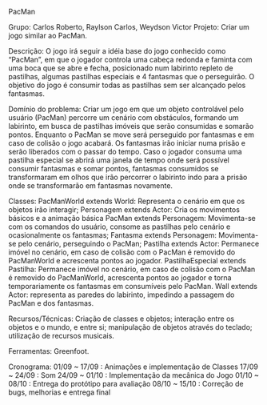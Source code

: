 PacMan

Grupo: Carlos Roberto, Raylson Carlos, Weydson Victor
Projeto: Criar um jogo similar ao PacMan.

Descrição: O jogo irá seguir a idéia base do jogo conhecido como “PacMan”, em que o jogador controla uma cabeça redonda e faminta com uma boca que se abre e fecha, posicionado num labirinto repleto de pastilhas, algumas pastilhas especiais e 4 fantasmas que o perseguirão. O objetivo do jogo é consumir todas as pastilhas sem ser alcançado pelos fantasmas.

Domínio do problema: Criar um jogo em que um objeto controlável pelo usuário (PacMan) percorre um cenário com obstáculos, formando um labirinto, em busca de pastilhas imóveis que serão consumidas e somarão pontos. Enquanto o PacMan se move será perseguido por fantasmas e em caso de colisão o jogo acabará. Os fantasmas irão iniciar numa prisão e serão liberados com o passar do tempo. Caso o jogador consuma uma pastilha especial se abrirá uma janela de tempo onde será possível consumir fantasmas e somar pontos, fantasmas consumidos se transformaram em olhos que irão percorrer o labirinto indo para a prisão onde se transformarão em fantasmas novamente.

Classes:
PacManWorld extends World: Representa o cenário em que os objetos irão interagir;
Personagem extends Actor: Cria os movimentos básicos e a animação básica
PacMan extends Personagem: Movimenta-se com os comandos do usuário, consome as pastilhas pelo cenário e ocasionalmente os fantasmas;
Fantasma extends Personagem: Movimenta-se pelo cenário, perseguindo o PacMan;
Pastilha extends Actor: Permanece imóvel no cenário, em caso de colisão com o PacMan é removido do PacManWorld e acrescenta pontos ao jogador.
PastilhaEspecial extends Pastilha: Permanece imóvel no cenário, em caso de colisão com o PacMan é removido do PacManWorld, acrescenta pontos ao jogador e torna temporariamente os fantasmas em consumíveis pelo PacMan.
Wall extends Actor: representa as paredes do labirinto, impedindo a passagem do PacMan e dos fantasmas.

Recursos/Técnicas: Criação de classes e objetos; interação entre os objetos e o mundo, e entre si; manipulação de objetos através do teclado; utilização de recursos musicais.

Ferramentas: Greenfoot.

Cronograma:
01/09 ~ 17/09 : Animações e implementação de Classes
17/09 ~ 24/09 : Som
24/09 ~ 01/10 : Implementação da mecânica do Jogo
01/10 ~ 08/10 : Entrega do protótipo para avaliação
08/10 ~ 15/10 : Correção de bugs, melhorias e entrega final


